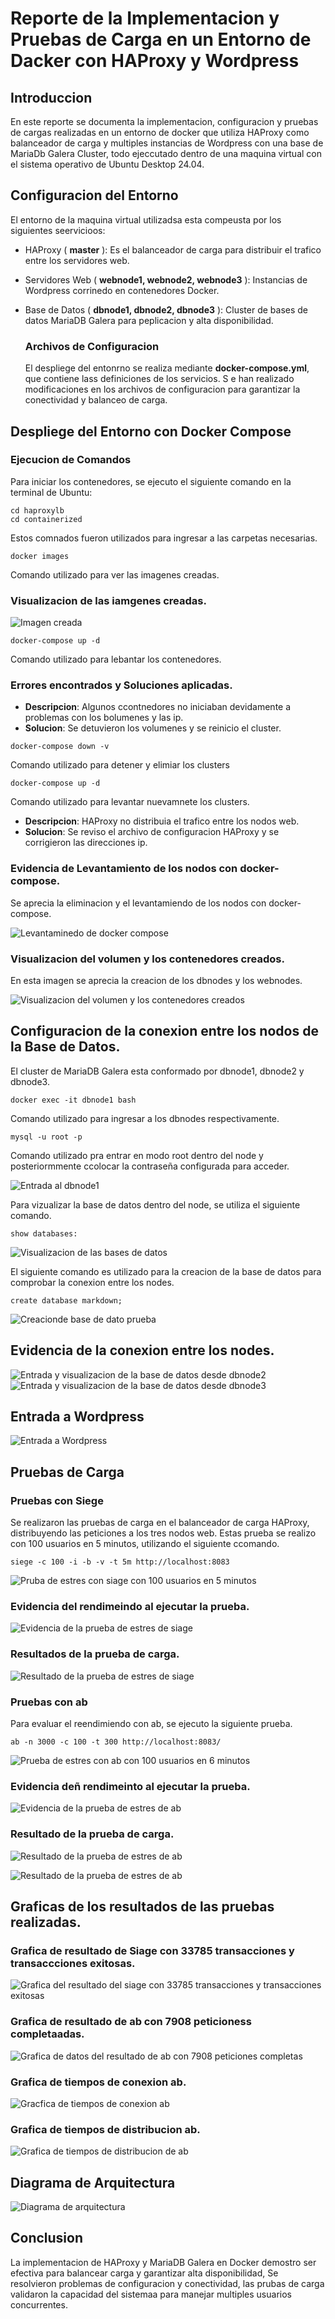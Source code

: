 # Reporte de la Implementacion y Pruebas de Carga en un Entorno de Dacker con HAProxy y Wordpress

## Introduccion

En este reporte se documenta la implementacion, configuracion y pruebas de cargas realizadas en un entorno de docker que 
utiliza HAProxy como balanceador de carga y multiples instancias de Wordpress con una base de MariaDb Galera Cluster,
todo ejeccutado dentro de una maquina virtual con el sistema operativo de Ubuntu Desktop 24.04.

## Configuracion del Entorno

El entorno de la maquina virtual utilizadsa esta compeusta por los siguientes seervicioos:

- HAProxy ( **master** ): Es el balanceador de carga para distribuir el trafico entre los servidores web.

- Servidores Web ( **webnode1, webnode2, webnode3** ): Instancias de Wordpress corrinedo en contenedores Docker.

- Base de Datos ( **dbnode1, dbnode2, dbnode3** ): Cluster de bases de datos MariaDB Galera para peplicacion y alta disponibilidad.

    ### Archivos de Configuracion ###

  El despliege del entonrno se realiza mediante **docker-compose.yml**, que contiene lass definiciones de los servicios. S e han realizado modificaciones en los archivos de configuracion para garantizar la conectividad y balanceo de carga.

## Despliege del Entorno con Docker Compose

  ### Ejecucion de Comandos

  Para iniciar los contenedores, se ejecuto el siguiente comando en la terminal de Ubuntu:

  ```
  cd haproxylb
  cd containerized
  ```

  Estos comnados fueron utilizados para ingresar a las carpetas necesarias.

  ```
  docker images
  ```

  Comando utilizado para ver las imagenes creadas.

  ### Visualizacion de las iamgenes creadas.
  
  ![Imagen creada](https://github.com/ChristianJHR/Computo/blob/main/Capturas%20de%20pantalla/Captura%20desde%202025-04-04%2017-26-29.png?raw=true)

  ```
  docker-compose up -d
  ```

  Comando utilizado para lebantar los contenedores.

  ### Errores encontrados y Soluciones aplicadas.

  - **Descripcion**: Algunos ccontnedores no iniciaban devidamente a problemas con los bolumenes y las ip.
  - **Solucion**: Se detuvieron los volumenes y se reinicio el cluster.

  ```
  docker-compose down -v
  ```

  Comando utilizado para detener y elimiar los clusters

  ```
  docker-compose up -d
  ```

  Comando utilizado para levantar nuevamnete los clusters.

  - **Descripcion**: HAProxy no distribuia el trafico entre los nodos web.
  - **Solucion**: Se reviso el archivo de configuracion HAProxy y se corrigieron las direcciones ip.

### Evidencia de Levantamiento de los nodos con docker-compose.

Se aprecia la eliminacion y el levantamiendo de los nodos con docker-compose.

![Levantaminedo de docker compose](https://github.com/ChristianJHR/Computo/blob/main/Capturas%20de%20pantalla/Captura%20desde%202025-04-02%2021-28-34.png)

### Visualizacion del volumen y los contenedores creados.

En esta imagen se aprecia la creacion de los dbnodes y los webnodes. 

![Visualizacion del volumen y los contenedores creados](https://github.com/ChristianJHR/Computo/blob/main/Capturas%20de%20pantalla/Captura%20desde%202025-04-02%2021-32-30.png?raw=true)

## Configuracion de la conexion entre los nodos de la Base de Datos.

El cluster de MariaDB Galera esta conformado por dbnode1, dbnode2 y dbnode3.

```
docker exec -it dbnode1 bash
```

Comando utilizado para ingresar a los dbnodes respectivamente.

```
mysql -u root -p
```

Comando utilizado pra entrar en modo root dentro del node y posteriormmente ccolocar la contraseña configurada para acceder.

![Entrada al dbnode1](https://github.com/ChristianJHR/Computo/blob/main/Capturas%20de%20pantalla/Captura%20desde%202025-04-02%2021-28-56.png?raw=true)

Para vizualizar la base de datos dentro del node, se utiliza el siguiente comando.

```
show databases:
```

![Visualizacion de las bases de datos](https://github.com/ChristianJHR/Computo/blob/main/Capturas%20de%20pantalla/Captura%20desde%202025-04-02%2021-28-56.png?raw=true)

El siguiente comando es utilizado para la creacion de la base de datos para comprobar la conexion entre los nodes.

```
create database markdown;
```

![Creacionde base de dato prueba](https://github.com/ChristianJHR/Computo/blob/main/Capturas%20de%20pantalla/Captura%20desde%202025-04-02%2021-30-21.png?raw=true)

## Evidencia de la conexion entre los nodes.

![Entrada y visualizacion de la base de datos desde dbnode2](https://github.com/ChristianJHR/Computo/blob/main/Capturas%20de%20pantalla/Captura%20desde%202025-04-02%2021-30-36.png?raw=true)
![Entrada y visualizacion de la base de datos desde dbnode3](https://github.com/ChristianJHR/Computo/blob/main/Capturas%20de%20pantalla/Captura%20desde%202025-04-02%2021-30-45.png?raw=true)

## Entrada a Wordpress

![Entrada a Wordpress](https://github.com/ChristianJHR/Computo/blob/main/Capturas%20de%20pantalla/Captura%20desde%202025-04-02%2022-12-43.png?raw=true)

## Pruebas de Carga

### Pruebas con **Siege**

Se realizaron las pruebas de carga en el balanceador de carga HAProxy, distribuyendo las peticiones a los tres nodos web.
Estas prueba se realizo con 100 usuarios en 5 minutos, utilizando el siguiente ccomando.

```
siege -c 100 -i -b -v -t 5m http://localhost:8083
```

![Pruba de estres con siage con 100 usuarios en 5 minutos](https://github.com/ChristianJHR/Computo/blob/main/Capturas%20de%20pantalla/Captura%20desde%202025-04-02%2021-32-56.png?raw=true)

### Evidencia del rendimeindo al ejecutar la prueba.

![Evidencia de la prueba de estres de siage](https://github.com/ChristianJHR/Computo/blob/main/Capturas%20de%20pantalla/Captura%20desde%202025-04-02%2021-33-10.png?raw=true)

### Resultados de la prueba de carga.

![Resultado de la prueba de estres de siage](https://github.com/ChristianJHR/Computo/blob/main/Capturas%20de%20pantalla/Captura%20desde%202025-04-02%2021-46-38.png?raw=true)

### Pruebas con **ab**

Para evaluar el reendimiendo con ab, se ejecuto la siguiente prueba.

```
ab -n 3000 -c 100 -t 300 http://localhost:8083/
```

![Prueba de estres con ab con 100 usuarios en 6 minutos](https://github.com/ChristianJHR/Computo/blob/main/Capturas%20de%20pantalla/Captura%20desde%202025-04-02%2021-46-56.png?raw=true)

### Evidencia deñ rendimeinto al ejecutar la prueba.

![Evidencia de la prueba de estres de ab](https://github.com/ChristianJHR/Computo/blob/main/Capturas%20de%20pantalla/Captura%20desde%202025-04-02%2021-47-10.png?raw=true)

### Resultado de la prueba de carga.

![Resultado de la prueba de estres de ab](https://github.com/ChristianJHR/Computo/blob/main/Capturas%20de%20pantalla/Captura%20desde%202025-04-02%2021-57-00.png?raw=true)

![Resultado de la prueba de estres de ab](https://github.com/ChristianJHR/Computo/blob/main/Capturas%20de%20pantalla/Captura%20desde%202025-04-02%2021-57-14.png?raw=true)

## Graficas de los resultados de las pruebas realizadas.

### Grafica de resultado de **Siage** con 33785 transacciones y transaccciones exitosas.

![Grafica del resultado del siage con 33785 transacciones y transacciones exitosas](https://github.com/ChristianJHR/Computo/blob/main/Capturas%20de%20pantalla/Captura%20de%20pantalla%202025-04-02%20231923.png?raw=true)

### Grafica de resultado de **ab** con 7908 peticioness completaadas. 

![Grafica de datos del resultado de ab con 7908 peticiones completas](https://github.com/ChristianJHR/Computo/blob/main/Capturas%20de%20pantalla/Captura%20de%20pantalla%202025-04-02%20233532.png?raw=true)

### Grafica de tiempos de conexion ab.

![Gracfica de tiempos de conexion ab](https://github.com/ChristianJHR/Computo/blob/main/Capturas%20de%20pantalla/Captura%20de%20pantalla%202025-04-02%20234255.png?raw=true)

### Grafica de tiempos de distribucion ab.

![Grafica de tiempos de distribucion de ab](https://github.com/ChristianJHR/Computo/blob/main/Capturas%20de%20pantalla/Captura%20de%20pantalla%202025-04-02%20234559.png?raw=true)

## Diagrama de Arquitectura

![Diagrama de arquitectura](https://github.com/ChristianJHR/Computo/blob/main/Capturas%20de%20pantalla/Captura%20de%20pantalla%202025-04-04%20200112.png?raw=true)

## Conclusion

La implementacion de HAProxy y MariaDB Galera en Docker demostro ser efectiva para balancear carga  y garantizar alta disponibilidad, Se resolvieron problemas de configuracion y conectividad, las prubas de carga validaron la capacidad del sistemaa para manejar multiples usuarios concurrentes.
